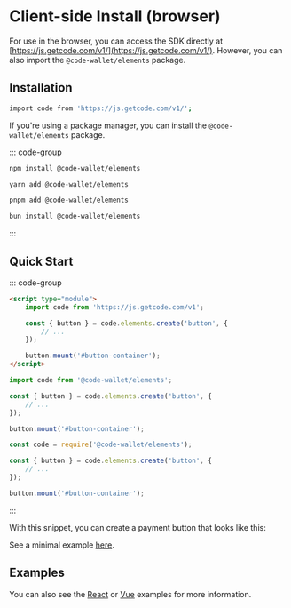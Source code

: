 # Client-side Install (browser)

For use in the browser, you can access the SDK directly at [https://js.getcode.com/v1/](https://js.getcode.com/v1/). However, you can also import the `@code-wallet/elements` package. 


## Installation

```bash [npm]
import code from 'https://js.getcode.com/v1/';
```

If you're using a package manager, you can install the `@code-wallet/elements` package.

::: code-group

```bash [npm]
npm install @code-wallet/elements
```

```bash [yarn]
yarn add @code-wallet/elements
```

```bash [pnpm]
pnpm add @code-wallet/elements
```

```bash [bun]
bun install @code-wallet/elements
```
:::

## Quick Start

::: code-group
```html [Plain HTML]
<script type="module">
    import code from 'https://js.getcode.com/v1';

    const { button } = code.elements.create('button', {
        // ...
    });

    button.mount('#button-container');
</script>
```

```js [ES Module]
import code from '@code-wallet/elements';

const { button } = code.elements.create('button', {
    // ...
});

button.mount('#button-container');
```

```js [CommonJS]
const code = require('@code-wallet/elements');

const { button } = code.elements.create('button', {
    // ...
});

button.mount('#button-container');
```
:::

With this snippet, you can create a payment button that looks like this:

<div id="button-container"></div>

See a minimal example [here](../examples/request-payment).

## Examples 
You can also see the [React](../examples/react-example.md) or [Vue](../examples/vue-example.md) examples for more information.